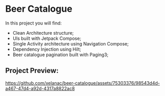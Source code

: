 # Beer Catalogue

In this project you will find:
* Clean Architecture structure;
* UIs built with Jetpack Compose;
* Single Activity architecture using Navigation Compose;
* Dependency Injection using Hilt;
* Beer catalogue pagination built with Paging3;


## Project Preview:
https://github.com/xelanac/beer-catalogue/assets/75303376/98543d4d-a467-47d4-a92d-4317a8822ac8

